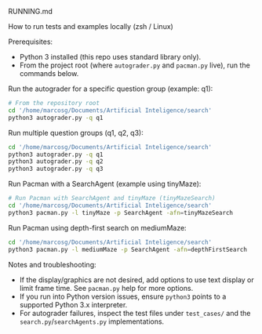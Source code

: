 RUNNING.md

How to run tests and examples locally (zsh / Linux)

Prerequisites:
- Python 3 installed (this repo uses standard library only).
- From the project root (where `autograder.py` and `pacman.py` live), run the commands below.

Run the autograder for a specific question group (example: q1):

```bash
# From the repository root
cd '/home/marcosg/Documents/Artificial Inteligence/search'
python3 autograder.py -q q1
```

Run multiple question groups (q1, q2, q3):

```bash
cd '/home/marcosg/Documents/Artificial Inteligence/search'
python3 autograder.py -q q1
python3 autograder.py -q q2
python3 autograder.py -q q3
```

Run Pacman with a SearchAgent (example using tinyMaze):

```bash
# Run Pacman with SearchAgent and tinyMaze (tinyMazeSearch)
cd '/home/marcosg/Documents/Artificial Inteligence/search'
python3 pacman.py -l tinyMaze -p SearchAgent -afn=tinyMazeSearch
```

Run Pacman using depth-first search on mediumMaze:

```bash
cd '/home/marcosg/Documents/Artificial Inteligence/search'
python3 pacman.py -l mediumMaze -p SearchAgent -afn=depthFirstSearch
```

Notes and troubleshooting:
- If the display/graphics are not desired, add options to use text display or limit frame time. See `pacman.py` help for more options.
- If you run into Python version issues, ensure `python3` points to a supported Python 3.x interpreter.
- For autograder failures, inspect the test files under `test_cases/` and the `search.py`/`searchAgents.py` implementations.
